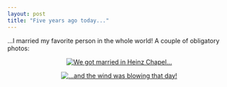 ```yaml
---
layout: post
title: "Five years ago today..."
---
```




...I married my favorite person in the whole world! A couple of obligatory photos:

<p align="center">
<a href="http://www.cwinters.com/lf/galleries/wedding_bob_cifone_ceremony/display/wedding-bcc28-altar.jpg"><img src="http://www.cwinters.com/lf/galleries/wedding_bob_cifone_ceremony/preview/wedding-bcc28-altar.jpg" alt="We got married in Heinz Chapel..." border="0" /></a>
</p>

<p align="center">
<a href="http://www.cwinters.com/lf/galleries/wedding_trudy_ceremony/display/wedding-tsc-barb-cw-exit-08.jpg"><img src="http://www.cwinters.com/lf/galleries/wedding_trudy_ceremony/preview/wedding-tsc-barb-cw-exit-08.jpg" alt="...and the wind was blowing that day!" border="0" /></a>
</p>


